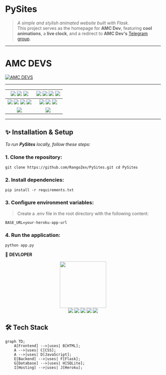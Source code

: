 # **PySites**

> _A simple and stylish animated website built with Flask._  
> This project serves as the homepage for **AMC Dev**, featuring **cool animations**, a **live clock**, and a redirect to **AMC Dev's** [Telegram group](https://t.me/amcdev).

---

# AMC DEVS

[![AMC DEVS](https://img.shields.io/badge/AMC%20DEVS-Click%20Here-blue?style=for-the-badge&logo=appveyor)](https://pysites-341b96af569a.herokuapp.com/)


----

[![](https://img.shields.io/github/repo-size/RangoZex/PySites?color=green&label=Repo%20Size&labelColor=292c3b)](#) [![](https://img.shields.io/github/commit-activity/m/RangoZex/PySites?logo=github&labelColor=292c3b&label=Github%20Commits)](#) [![](https://img.shields.io/github/license/RangoZex/PySites?style=flat&label=License&labelColor=292c3b)](#)|[![](https://img.shields.io/github/issues-raw/RangoZex/PySites?style=flat&label=Open%20Issues&labelColor=292c3b)](#) [![](https://img.shields.io/github/issues-closed-raw/RangoZex/PySites?style=flat&label=Closed%20Issues&labelColor=292c3b)](#) [![](https://img.shields.io/github/issues-pr-raw/RangoZex/PySites?style=flat&label=Open%20Pull%20Requests&labelColor=292c3b)](#) [![](https://img.shields.io/github/issues-pr-closed-raw/RangoZex/PySites?style=flat&label=Closed%20Pull%20Requests&labelColor=292c3b)](#)
:---:|:---:|
[![](https://img.shields.io/github/languages/count/RangoZex/PySites?style=flat&label=Total%20Languages&labelColor=292c3b&color=blueviolet)](#) [![](https://img.shields.io/github/languages/top/RangoZex/PySites?style=flat&logo=python&labelColor=292c3b)](#) [![](https://img.shields.io/github/last-commit/RangoZex/PySites?style=flat&label=Last%20Commit&labelColor=292c3b&color=important)](#) [![](https://badgen.net/github/branches/RangoZex/PySites?label=Total%20Branches&labelColor=292c3b)](#)|[![](https://img.shields.io/github/forks/RangoZex/PySites?style=flat&logo=github&label=Forks&labelColor=292c3b&color=critical)](#) [![](https://img.shields.io/github/stars/RangoZex/PySites?style=flat&logo=github&label=Stars&labelColor=292c3b&color=yellow)](#) [![](https://badgen.net/docker/pulls/codewithweeb/weebzone?icon=docker&label=Pulls&labelColor=292c3b&color=blue)](#)
[![](https://img.shields.io/badge/Telegram%20Channel-Join-9cf?style=for-the-badge&logo=telegram&logoColor=blue&style=flat&labelColor=292c3b)](https://t.me/WZML_X) |[![](https://img.shields.io/badge/Support%20Group-Join-9cf?style=for-the-badge&logo=telegram&logoColor=blue&style=flat&labelColor=292c3b)](https://t.me/WZML_Support) |

</div>

---

## **✨ Installation & Setup**

_To run **PySites** locally, follow these steps:_

### 1. **Clone the repository:**
`git clone https://github.com/RangoZex/PySites.git
cd PySites`

### 2. **Install dependencies:**

`pip install -r requirements.txt`

### 3. **Configure environment variables:**
> Create a .env file in the root directory with the following content:

`BASE_URL=your-heroku-app-url`

### 4. **Run the application:**
`python app.py`




👲 <b>DEVLOPER</b>

<p align="middle">
<img src="https://graph.org/file/054e6d138f03ef0927645.jpg" width="150" height="150"><br>
<img src="https://badgen.net/badge/Name/RangoZex/FF33FF?icon=awesome&labelColor=0080FF"></a>
<img src="https://badgen.net/badge/Skills/python/purple?icon=terminal&labelColor=red"></a>
<a href="https://telegram.dog/RangoZex"><img src="https://img.shields.io/badge/Telegram-Bot-blue.svg?logo=telegram"></a>
<a href="https://github.com/RangoZex"><img src="https://badgen.net/badge/Follow%20on%20/GitHub/80FF00?icon=github&labelColor=black"></a>
<a href="https://youtu.be/TbMX6aN3GgY"><img src="https://img.shields.io/badge/YouTube-Channel-FF3333.svg?logo=youtube&logoColor=FF3333"></a>
<p align="left">
</p>


## **🛠️ Tech Stack**

```mermaid
graph TD;
    A[Frontend] -->|uses| B[HTML];
    A -->|uses| C[CSS];
    A -->|uses| D[JavaScript];
    E[Backend] -->|uses| F[Flask];
    G[Database] -->|uses| H[SQLite];
    I[Hosting] -->|uses| J[Heroku];


